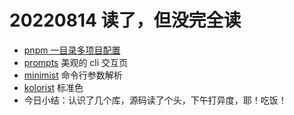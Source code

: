 <!--
 * @Desc:
 * @Author: 曾茹菁
 * @Date: 2022-08-14 10:28:24
 * @LastEditors: 曾茹菁
 * @LastEditTime: 2022-08-17 20:49:20
-->

# 20220814 读了，但没完全读

- [pnpm 一目录多项目配置](/daily/record/pnpm)
- [prompts](https://www.npmjs.com/package/prompts) 美观的 cli 交互页
- [minimist](https://www.npmjs.com/package/minimist) 命令行参数解析
- [kolorist](https://www.npmjs.com/package/kolorist) 标准色
- 今日小结：认识了几个库，源码读了个头，下午打异度，耶！吃饭！
